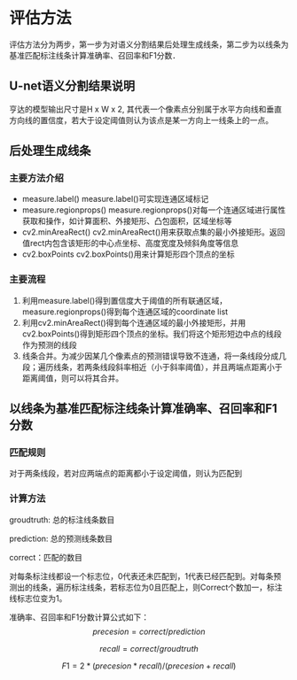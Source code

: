 # 评估方法

评估方法分为两步，第一步为对语义分割结果后处理生成线条，第二步为以线条为基准匹配标注线条计算准确率、召回率和F1分数．

## U-net语义分割结果说明
亨达的模型输出尺寸是H x W x 2, 其代表一个像素点分别属于水平方向线和垂直方向线的置信度，若大于设定阈值则认为该点是某一方向上一线条上的一点。

## 后处理生成线条
### 主要方法介绍
- measure.label()
	measure.label()可实现连通区域标记
- measure.regionprops()
	measure.regionprops()对每一个连通区域进行属性获取和操作，如计算面积、外接矩形、凸包面积，区域坐标等
- cv2.minAreaRect()
	cv2.minAreaRect()用来获取点集的最小外接矩形。返回值rect内包含该矩形的中心点坐标、高度宽度及倾斜角度等信息
- cv2.boxPoints
	cv2.boxPoints()用来计算矩形四个顶点的坐标
### 主要流程

1. 利用measure.label()得到置信度大于阈值的所有联通区域，measure.regionprops()得到每个连通区域的coordinate list
2. 利用cv2.minAreaRect()得到每个连通区域的最小外接矩形，并用cv2.boxPoints()得到矩形四个顶点的坐标。我们将这个矩形短边中点的线段作为预测的线段
3. 线条合并。为减少因某几个像素点的预测错误导致不连通，将一条线段分成几段；遍历线条，若两条线段斜率相近（小于斜率阈值），并且两端点距离小于距离阈值，则可以将其合并。


## 以线条为基准匹配标注线条计算准确率、召回率和F1分数
###  匹配规则
对于两条线段，若对应两端点的距离都小于设定阈值，则认为匹配到

### 计算方法
groudtruth: 总的标注线条数目

prediction: 总的预测线条数目

correct：匹配的数目

对每条标注线都设一个标志位，0代表还未匹配到，1代表已经匹配到。对每条预测出的线条，遍历标注线条，若标志位为0且匹配上，则Correct个数加一，标注线标志位变为1。

准确率、召回率和F1分数计算公式如下：
$$
precesion = correct/prediction
$$

$$
recall=correct/groudtruth
$$

$$
F1=2*(precesion*recall)/(precesion+recall)
$$

